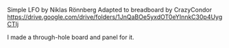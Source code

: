 Simple LFO by Niklas Rönnberg
Adapted to breadboard by CrazyCondor
https://drive.google.com/drive/folders/1JnQaBOe5yxdOT0eYInnkC30p4UygCTIj

I made a through-hole board and panel for it.
